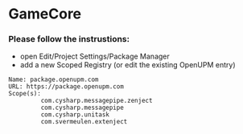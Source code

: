 # GameCore

### Please follow the instrustions:
* open Edit/Project Settings/Package Manager
* add a new Scoped Registry (or edit the existing OpenUPM entry)
```
Name: package.openupm.com
URL: https://package.openupm.com
Scope(s): 
         com.cysharp.messagepipe.zenject
         com.cysharp.messagepipe
         com.cysharp.unitask
         com.svermeulen.extenject
```
